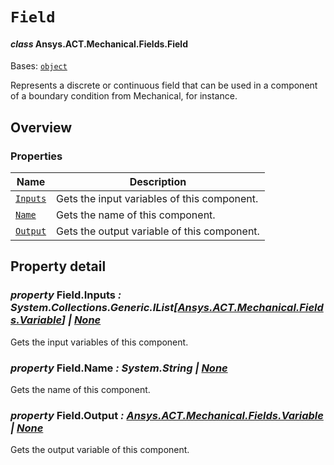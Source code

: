 # `Field`

<a id="ansys.mechanical.stubs.v241.Ansys.ACT.Mechanical.Fields.Field"></a>

#### *class* Ansys.ACT.Mechanical.Fields.Field

Bases: [`object`](https://docs.python.org/3/library/functions.html#object)

Represents a discrete or continuous field that can be used in a component of a boundary condition from Mechanical, for instance.

<!-- !! processed by numpydoc !! -->

<a id="overview"></a>

## Overview

### Properties

| Name | Description |
|-----------------------------|-----------------------------------------------|
| [`Inputs`](#Field.Inputs)   | Gets the input variables of this component.   |
| [`Name`](#Field.Name)       | Gets the name of this component.              |
| [`Output`](#Field.Output)   | Gets the output variable of this component.   |

<a id="property-detail"></a>

## Property detail

<a id="Field.Inputs"></a>

### *property* Field.Inputs *: System.Collections.Generic.IList[[Ansys.ACT.Mechanical.Fields.Variable](../../../../../v242/Ansys/ACT/Mechanical/Fields/Variable.md#ansys.mechanical.stubs.v242.Ansys.ACT.Mechanical.Fields.Variable)] | [None](https://docs.python.org/3/library/constants.html#None)*

Gets the input variables of this component.

<!-- !! processed by numpydoc !! -->

<a id="Field.Name"></a>

### *property* Field.Name *: System.String | [None](https://docs.python.org/3/library/constants.html#None)*

Gets the name of this component.

<!-- !! processed by numpydoc !! -->

<a id="Field.Output"></a>

### *property* Field.Output *: [Ansys.ACT.Mechanical.Fields.Variable](../../../../../v242/Ansys/ACT/Mechanical/Fields/Variable.md#ansys.mechanical.stubs.v242.Ansys.ACT.Mechanical.Fields.Variable) | [None](https://docs.python.org/3/library/constants.html#None)*

Gets the output variable of this component.

<!-- !! processed by numpydoc !! -->

